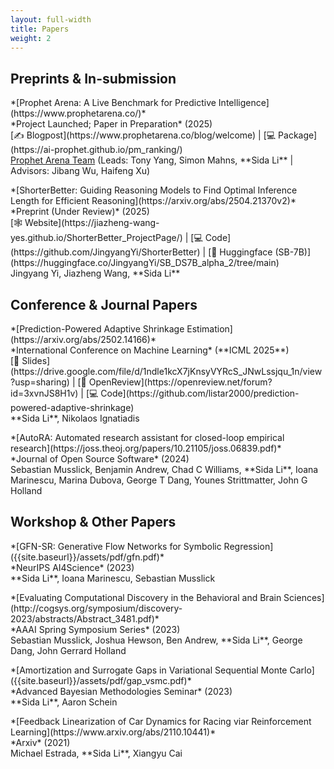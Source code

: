 ```yaml
---
layout: full-width
title: Papers
weight: 2
---
```

## Preprints & In-submission
<p class="paper" markdown="1">
    *[Prophet Arena: A Live Benchmark for Predictive Intelligence](https://www.prophetarena.co/)*<br/>
    *Project Launched; Paper in Preparation* (2025)<br/>
    [✍️ Blogpost](https://www.prophetarena.co/blog/welcome) | [💻 Package](https://ai-prophet.github.io/pm_ranking/)<br/>
    <u>Prophet Arena Team</u> (Leads: Tony Yang, Simon Mahns, **Sida Li** | Advisors: Jibang Wu, Haifeng Xu)
</p>

<p class="paper" markdown="1">
    *[ShorterBetter: Guiding Reasoning Models to Find Optimal Inference Length for Efficient Reasoning](https://arxiv.org/abs/2504.21370v2)*<br/>
    *Preprint (Under Review)* (2025)<br/>
    [🕸 Website](https://jiazheng-wang-yes.github.io/ShorterBetter_ProjectPage/) | [💻 Code](https://github.com/JingyangYi/ShorterBetter) | [🤗 Huggingface (SB-7B)](https://huggingface.co/JingyangYi/SB_DS7B_alpha_2/tree/main)<br/>
    Jingyang Yi, Jiazheng Wang, **Sida Li**
</p>


## Conference & Journal Papers
<p class="paper" markdown="1">
    *[Prediction-Powered Adaptive Shrinkage Estimation](https://arxiv.org/abs/2502.14166)*<br/>
    *International Conference on Machine Learning* (**ICML 2025**)<br/>
    [📒 Slides](https://drive.google.com/file/d/1ndle1kcX7jKnsyVYRcS_JNwLssjqu_1n/view?usp=sharing) | [📄 OpenReview](https://openreview.net/forum?id=3xvnJS8H1v) | [💻 Code](https://github.com/listar2000/prediction-powered-adaptive-shrinkage)<br/>
    **Sida Li**, Nikolaos Ignatiadis
</p>

<p class="paper" markdown="1">
    *[AutoRA: Automated research assistant for closed-loop empirical research](https://joss.theoj.org/papers/10.21105/joss.06839.pdf)*<br/>
    *Journal of Open Source Software* (2024)<br/>
    Sebastian Musslick, Benjamin Andrew, Chad C Williams, **Sida Li**, Ioana Marinescu, Marina Dubova, George T Dang, Younes Strittmatter, John G Holland
</p>

## Workshop & Other Papers
<p class="paper" markdown="1">
    *[GFN-SR: Generative Flow Networks for Symbolic Regression]({{site.baseurl}}/assets/pdf/gfn.pdf)*<br/>
    *NeurIPS AI4Science* (2023)<br/>
    **Sida Li**, Ioana Marinescu, Sebastian Musslick
</p>

<p class="paper" markdown="1">
    *[Evaluating Computational Discovery in the Behavioral and Brain Sciences](http://cogsys.org/symposium/discovery-2023/abstracts/Abstract_3481.pdf)*<br/>
    *AAAI Spring Symposium Series* (2023)<br/>
    Sebastian Musslick, Joshua Hewson, Ben Andrew, **Sida Li**, George Dang, John Gerrard Holland
</p>

<p class="paper" markdown="1">
    *[Amortization and Surrogate Gaps in Variational Sequential Monte Carlo]({{site.baseurl}}/assets/pdf/gap_vsmc.pdf)*<br/>
    *Advanced Bayesian Methodologies Seminar* (2023)<br/>
    **Sida Li**, Aaron Schein<br/>
</p>

<p class="paper" markdown="1">
    *[Feedback Linearization of Car Dynamics for Racing viar Reinforcement Learning](https://www.arxiv.org/abs/2110.10441)*<br/>
    *Arxiv* (2021)<br/>
    Michael Estrada, **Sida Li**, Xiangyu Cai
</p>
